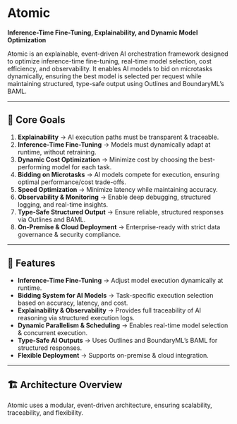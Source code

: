# Atomic
**Inference-Time Fine-Tuning, Explainability, and Dynamic Model Optimization**

Atomic is an explainable, event-driven AI orchestration framework designed to optimize inference-time fine-tuning, real-time model selection, cost efficiency, and observability. It enables AI models to bid on microtasks dynamically, ensuring the best model is selected per request while maintaining structured, type-safe output using Outlines and BoundaryML’s BAML.

---

## 📌 Core Goals

1. **Explainability** → AI execution paths must be transparent & traceable.  
2. **Inference-Time Fine-Tuning** → Models must dynamically adapt at runtime, without retraining.  
3. **Dynamic Cost Optimization** → Minimize cost by choosing the best-performing model for each task.  
4. **Bidding on Microtasks** → AI models compete for execution, ensuring optimal performance/cost trade-offs.  
5. **Speed Optimization** → Minimize latency while maintaining accuracy.  
6. **Observability & Monitoring** → Enable deep debugging, structured logging, and real-time insights.  
7. **Type-Safe Structured Output** → Ensure reliable, structured responses via Outlines and BAML.  
8. **On-Premise & Cloud Deployment** → Enterprise-ready with strict data governance & security compliance.

---

## 🚀 Features

- **Inference-Time Fine-Tuning** → Adjust model execution dynamically at runtime.  
- **Bidding System for AI Models** → Task-specific execution selection based on accuracy, latency, and cost.  
- **Explainability & Observability** → Provides full traceability of AI reasoning via structured execution logs.  
- **Dynamic Parallelism & Scheduling** → Enables real-time model selection & concurrent execution.  
- **Type-Safe AI Outputs** → Uses Outlines and BoundaryML’s BAML for structured responses.  
- **Flexible Deployment** → Supports on-premise & cloud integration.

---

## 🏗 Architecture Overview

Atomic uses a modular, event-driven architecture, ensuring scalability, traceability, and flexibility.


